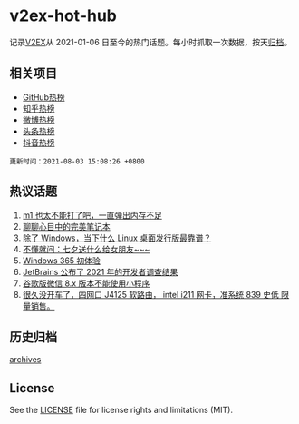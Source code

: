 # v2ex-hot-hub

 记录[V2EX](https://www.v2ex.com/)从 2021-01-06 日至今的热门话题。每小时抓取一次数据，按天[归档](archives)。
 
 ## 相关项目

- [GitHub热榜](https://github.com/lonnyzhang423/github-hot-hub)
- [知乎热榜](https://github.com/lonnyzhang423/zhihu-hot-hub)
- [微博热榜](https://github.com/lonnyzhang423/weibo-hot-hub)
- [头条热榜](https://github.com/lonnyzhang423/toutiao-hot-hub)
- [抖音热榜](https://github.com/lonnyzhang423/douyin-hot-hub)


 `更新时间：2021-08-03 15:08:26 +0800`

## 热议话题

1. [m1 也太不能打了吧，一直弹出内存不足](https://www.v2ex.com/t/793235)
1. [聊聊心目中的完美笔记本](https://www.v2ex.com/t/793294)
1. [除了 Windows，当下什么 Linux 桌面发行版最靠谱？](https://www.v2ex.com/t/793175)
1. [不懂就问：七夕送什么给女朋友~~~](https://www.v2ex.com/t/793325)
1. [Windows 365 初体验](https://www.v2ex.com/t/793286)
1. [JetBrains 公布了 2021 年的开发者调查结果](https://www.v2ex.com/t/793256)
1. [谷歌版微信 8.x 版本不能使用小程序](https://www.v2ex.com/t/793283)
1. [很久没开车了，四网口 J4125 软路由， intel i211 网卡，准系统 839 史低 限量销售。](https://www.v2ex.com/t/793221)

## 历史归档

[archives](archives)

## License

See the [LICENSE](LICENSE) file for license rights and limitations (MIT).
